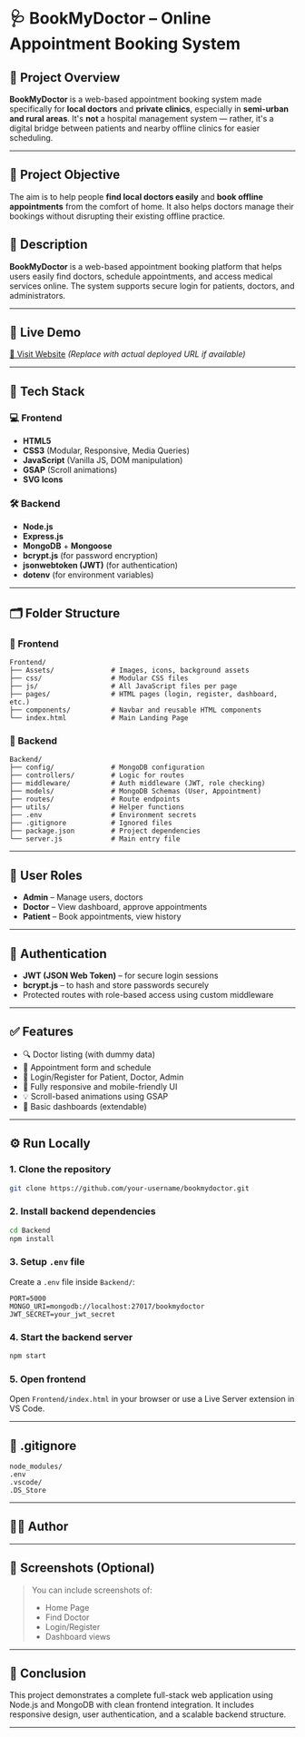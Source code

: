 
# 🩺 BookMyDoctor – Online Appointment Booking System

## 🧭 Project Overview
**BookMyDoctor** is a web-based appointment booking system made specifically for **local doctors** and **private clinics**, especially in **semi-urban and rural areas**. It's **not** a hospital management system — rather, it's a digital bridge between patients and nearby offline clinics for easier scheduling.

---

## 🎯 Project Objective
The aim is to help people **find local doctors easily** and **book offline appointments** from the comfort of home. It also helps doctors manage their bookings without disrupting their existing offline practice.

## 📌 Description

**BookMyDoctor** is a web-based appointment booking platform that helps users easily find doctors, schedule appointments, and access medical services online. The system supports secure login for patients, doctors, and administrators.

---

## 🚀 Live Demo

[🔗 Visit Website](https://bookmydoctor.vercel.app) *(Replace with actual deployed URL if available)*

---

## 🧰 Tech Stack

### 💻 Frontend
- **HTML5**
- **CSS3** (Modular, Responsive, Media Queries)
- **JavaScript** (Vanilla JS, DOM manipulation)
- **GSAP** (Scroll animations)
- **SVG Icons**

### 🛠️ Backend
- **Node.js**
- **Express.js**
- **MongoDB** + **Mongoose**
- **bcrypt.js** (for password encryption)
- **jsonwebtoken (JWT)** (for authentication)
- **dotenv** (for environment variables)

---

## 🗂️ Folder Structure

### 📁 Frontend

```
Frontend/
├── Assets/              # Images, icons, background assets
├── css/                 # Modular CSS files
├── js/                  # All JavaScript files per page
├── pages/               # HTML pages (login, register, dashboard, etc.)
├── components/          # Navbar and reusable HTML components
└── index.html           # Main Landing Page
```

### 📁 Backend

```
Backend/
├── config/              # MongoDB configuration
├── controllers/         # Logic for routes
├── middleware/          # Auth middleware (JWT, role checking)
├── models/              # MongoDB Schemas (User, Appointment)
├── routes/              # Route endpoints
├── utils/               # Helper functions
├── .env                 # Environment secrets
├── .gitignore           # Ignored files
├── package.json         # Project dependencies
└── server.js            # Main entry file
```

---

## 👥 User Roles

- **Admin** – Manage users, doctors
- **Doctor** – View dashboard, approve appointments
- **Patient** – Book appointments, view history

---

## 🔐 Authentication

- **JWT (JSON Web Token)** – for secure login sessions
- **bcrypt.js** – to hash and store passwords securely
- Protected routes with role-based access using custom middleware

---

## ✅ Features

- 🔍 Doctor listing (with dummy data)
- 📅 Appointment form and schedule
- 🔐 Login/Register for Patient, Doctor, Admin
- 📱 Fully responsive and mobile-friendly UI
- 💡 Scroll-based animations using GSAP
- 🧾 Basic dashboards (extendable)

---

## ⚙️ Run Locally

### 1. Clone the repository
```bash
git clone https://github.com/your-username/bookmydoctor.git
```

### 2. Install backend dependencies
```bash
cd Backend
npm install
```

### 3. Setup `.env` file
Create a `.env` file inside `Backend/`:
```
PORT=5000
MONGO_URI=mongodb://localhost:27017/bookmydoctor
JWT_SECRET=your_jwt_secret
```

### 4. Start the backend server
```bash
npm start
```

### 5. Open frontend
Open `Frontend/index.html` in your browser or use a Live Server extension in VS Code.

---

## 🧾 .gitignore

```
node_modules/
.env
.vscode/
.DS_Store
```

---

## 👨‍💻 Author



---

## 📸 Screenshots (Optional)

> You can include screenshots of:
> - Home Page  
> - Find Doctor  
> - Login/Register  
> - Dashboard views

---

## 🏁 Conclusion

This project demonstrates a complete full-stack web application using Node.js and MongoDB with clean frontend integration. It includes responsive design, user authentication, and a scalable backend structure.

---
